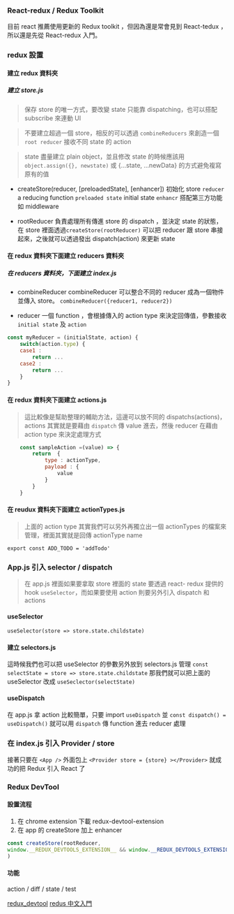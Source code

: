 ### React-redux / Redux Toolkit
目前 react 推薦使用更新的 Redux toolkit ，但因為還是常會見到 React-tedux ，所以還是先從 React-redux 入門。

### redux 設置
#### 建立 redux 資料夾
##### 建立 store.js
> 保存 store 的唯一方式，要改變 state 只能靠 dispatching，也可以搭配 subscribe 來連動 UI

> 不要建立超過一個 store，相反的可以透過 ``combineReducers`` 來創造一個 ``root reducer`` 接收不同 state 的 action

> state 盡量建立 plain object，並且修改 state 的時候應該用 ``object.assign({}, newstate)`` 或 {...state, ...newData} 的方式避免複寫原有的值

- createStore(reducer, [preloadedState], [enhancer])
初始化 store
``reducer`` a reducing function
``preloaded state`` initial state
``enhancr`` 搭配第三方功能如 middleware

- rootReducer
負責處理所有傳進 store 的 dispatch ，並決定 state 的狀態，在 store 裡面透過``createStore(rootReducer)`` 可以把 reducer 跟 store 串接起來，之後就可以透過發出 dispatch(action) 來更新 state

#### 在 redux 資料夾下面建立 reducers 資料夾
##### 在 reducers 資料夾，下面建立 index.js 
- combineReducer
combineReducer 可以整合不同的 reducer 成為一個物件並傳入 store。
``combineReducer({reducer1, reducer2})`` 

- reducer
一個 function ，會根據傳入的 action type 來決定回傳值，參數接收 ``initial state`` 及 ``action``
```js
const myReducer = (initialState, action) {
	switch(action.type) {
	case1 : 
		return ...
	case2 :
		return ...
	}
}
```

#### 在 redux 資料夾下面建立 actions.js
> 這比較像是幫助整理的輔助方法，這邊可以放不同的 dispatchs(actions)，actions 其實就是要藉由 ``dispatch`` 傳 value 進去，然後 reducer 在藉由 action type 來決定處理方式
```js
	const sampleAction =(value) => {
		return	{
			type : actionType,
			payload : {
				value
			}
		}
	}
```

#### 在 reudux 資料夾下面建立 actionTypes.js 
> 上面的 action type 其實我們可以另外再獨立出一個 actionTypes 的檔案來管理，裡面其實就是回傳 actionType name

``export const ADD_TODO = 'addTodo'``

### App.js 引入 selector / dispatch
> 在 app.js 裡面如果要拿取 store 裡面的 state 要透過 react- redux 提供的 hook ``useSelector``，而如果要使用 action 則要另外引入 dispatch 和 actions

#### useSelector
``useSelector(store => store.state.childstate)``

#### 建立 selectors.js
這時候我們也可以把 useSelector 的參數另外放到 selectors.js 管理
``const selectState = store => store.state.childstate``
那我們就可以把上面的 useSelector 改成
``useSeclector(selectState)``

#### useDispatch
在 app.js 拿 action 比較簡單，只要 import ``useDispatch`` 並 ``const dispatch() = useDispatch()`` 就可以用 ``dispatch`` 傳 function 進去 reducer 處理

### 在 index.js 引入 Provider / store
接著只要在 ``<App />`` 外面包上 ``<Provider store = {store} ></Provider>`` 就成功的把 Redux 引入 React 了

### Redux DevTool
#### 設置流程
1. 在 chrome extension 下載 redux-devtool-extension
2. 在 app 的 createStore 加上 enhancer 
```js
const createStore(rootReducer,
window.__REDUX_DEVTOOLS_EXTENSION__ && window.__REDUX_DEVTOOLS_EXTENSION__()
)
```
#### 功能
action / diff / state / test

[redux_devtool](https://github.com/zalmoxisus/redux-devtools-extension)
[redus 中文入門](https://chentsulin.github.io/redux/docs/basics/ExampleTodoList.html)



